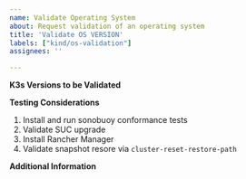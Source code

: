 ```yaml
---
name: Validate Operating System
about: Request validation of an operating system
title: 'Validate OS VERSION'
labels: ["kind/os-validation"]
assignees: ''

---
```


<!-- Thanks for helping us to improve K3S! We welcome all OS validation requests. Please fill out each area of the template so we can better help you. Comments like this will be hidden when you post but you can delete them if you wish. -->

**K3s Versions to be Validated**
<!-- A list of released k3s versions to validate the OS for. -->


**Testing Considerations**
<!-- Add/remove test cases that should be considered in addition/as opposed to to the below standard ones. -->
1. Install and run sonobuoy conformance tests
2. Validate SUC upgrade
3. Install Rancher Manager
4. Validate snapshot resore via `cluster-reset-restore-path`


**Additional Information**
<!-- Add any other information or context about the OS here. Ex. "Please validate with Selinux [...]" -->


